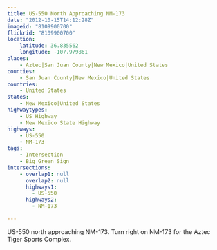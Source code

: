 ```yaml
---
title: US-550 North Approaching NM-173
date: "2012-10-15T14:12:28Z"
imageid: "8109900700"
flickrid: "8109900700"
location:
    latitude: 36.835562
    longitude: -107.979861
places:
    - Aztec|San Juan County|New Mexico|United States
counties:
    - San Juan County|New Mexico|United States
countries:
    - United States
states:
    - New Mexico|United States
highwaytypes:
    - US Highway
    - New Mexico State Highway
highways:
    - US-550
    - NM-173
tags:
    - Intersection
    - Big Green Sign
intersections:
    - overlap1: null
      overlap2: null
      highways1:
        - US-550
      highways2:
        - NM-173

---
```

US-550 north approaching NM-173.  Turn right on NM-173 for the Aztec Tiger Sports Complex.